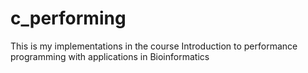 # c_performing

This is my implementations in the course Introduction to performance programming with applications in Bioinformatics
